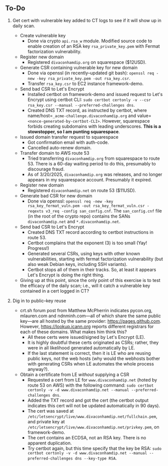 ## To-Do

1. Get cert with vulnerable key added to CT logs to see if it will show up in daily scan.
    - Create vulnerable key
        - Done via crypto `api.rsa_w` module. Modified source code to enable creation of an RSA key `rsa_private_key.pem` with Fermat factorization vulnerability.
    - Register new domain
        - Registered `divaconhamdip.org` on squarespace ($12USD).
    - Generate CSR containing vulnerable key for new domain
        - Done via openssl (in recently&ndash;updated git bash): `openssl req -new -key rsa_private_key.pem -out rsa_key.csr`.
        - Transfer `rsa_key.csr` to EC2 instance framework-demo.
    - Send bad CSR to Let's Encrypt
        - Installed certbot on framework-demo and issued request to Let's Encrypt using certbot CLI: `sudo certbot certonly -v --csr rsa_key.csr --manual --preferred-challenges dns`.
        - Created DNS TXT record, as instructed by certbot, where name/host=`_acme-challenge.divaconhamdip.org` and value=`<nonce-generated-by-certbot-CLI>`. However, squarespace forbids creating subdomains with leading underscores. <b>This is a stowstopper, so I am punting squarespace</b>.
    - Issued domain transfer request to squarespace
        - Got confirmation email with auth-code.
        - Cancelled auto-renew domain.
    - Transfer domain to AWS route 53
        - Tried transferring `divaconhamdip.org` from squarespace to route 53. There is a 60-day waiting period to do this, presumably to discourage fraud.
        - As of 3/20/2025, `divaconhamdip.org` was releases, and no longer appears in my squarespace account. Presumably it expired.
    - Register new domain
        - Registered `divaconhamdip.net` on route 53 ($11USD).
    - Generate bad CSR for new domain
        - Done via openssl: `openssl req -new -key rsa_key_fermat_vuln.pem -out rsa_key_fermat_vuln.csr -reqexts v3_req -config san_config.cnf`. The `san_config.cnf` file (in the root of the crypto repo) contains the SANs `divaconhamdip.net` and `*.divaconhamdip.net`.
    - Send bad CSR to Let's Encrypt
        - Created DNS TXT record according to certbot instructions in route 53.
        - Certbot complains that the exponent (3) is too small (Yay! Progress!)
        - Generated several CSRs, using keys with other known vulnerabilities, starting with fermat factorization vulnerability (but also weak Debian keys, including SSH variants).
        - Certbot stops all of them in their tracks. So, at least it appears Let's Encrypt is doing the right thing.
    - Giving up at this point, since the only point of this exercise is to test the efficacy of the daily scan; i.e., will it catch a vulnerable key contained in a cert logged in CT?

2. Dig in to public&ndash;key reuse
    - crt.sh forum post from Matthew McPherrin indicates pycon.org, mlauren.com and ndnminh.com&mdash;all of which share the same public key&mdash;are all hosted by the same provider: https://pages.github.com. However, https://lookup.icann.org reports different registrars for each of these domains. What makes him think this?
        - All these certs were issued/signed by Let's Encrypt (LE).
        - It is highly doubtful these certs originated as CSRs; rather, they were in all likelihood generated automatically by LE.
        - If the last statement is correct, then it is LE who are reusing public keys, not the web hosts (why would the webhosts bother with generating CSRs when LE automates the whole process anyway?).
    - Obtain a certificate from LE _without_ supplying a CSR
        - Requested a cert from LE for `www.divaconhamdip.net` (hoted by route 53 on AWS) with the following command: `sudo certbot certonly -v -d www.divaconhamdip.net --manual --preferred-challenges dns`.
        - Added the TXT record and got the cert (the certbot output indicates this cert will not be updated automatically in 90 days).
        - The cert was saved at `/etc/letsencrypt/live/www.divaconhamdip.net/fullchain.pem`, and private key at `/etc/letsencrypt/live/www.divaconhamdip.net/privkey.pem`, on framework-demo.
        - The cert contains an ECDSA, not an RSA key. There is no apparent duplication.
        - Try certbot again, but this time specify that the key be RSA: `sudo certbot certonly -v -d www.divaconhamdip.net --manual --preferred-challenges dns --key-type RSA`.
    